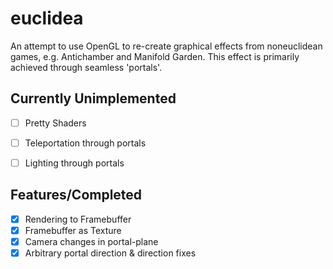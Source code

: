 # euclidea
An attempt to use OpenGL to re-create graphical effects from noneuclidean games, e.g. Antichamber and Manifold Garden. This effect is primarily achieved through seamless 'portals'.

## Currently Unimplemented
- [ ] Pretty Shaders
- [ ] Teleportation through portals
- [ ] Lighting through portals


## Features/Completed
- [x] Rendering to Framebuffer
- [x] Framebuffer as Texture
- [x] Camera changes in portal-plane
- [X] Arbitrary portal direction & direction fixes 

